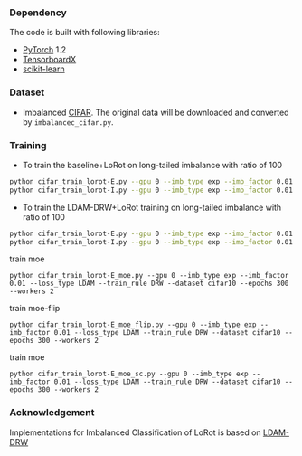 ### Dependency
The code is built with following libraries:
- [PyTorch](https://pytorch.org/) 1.2
- [TensorboardX](https://github.com/lanpa/tensorboardX)
- [scikit-learn](https://scikit-learn.org/stable/)

### Dataset
- Imbalanced [CIFAR](https://www.cs.toronto.edu/~kriz/cifar.html). The original data will be downloaded and converted by `imbalancec_cifar.py`.

### Training

- To train the baseline+LoRot on long-tailed imbalance with ratio of 100

```bash
python cifar_train_lorot-E.py --gpu 0 --imb_type exp --imb_factor 0.01 --loss_type CE --train_rule None
python cifar_train_lorot-I.py --gpu 0 --imb_type exp --imb_factor 0.01 --loss_type CE --train_rule None
```

- To train the LDAM-DRW+LoRot training on long-tailed imbalance with ratio of 100

```bash
python cifar_train_lorot-E.py --gpu 0 --imb_type exp --imb_factor 0.01 --loss_type LDAM --train_rule DRW
python cifar_train_lorot-I.py --gpu 0 --imb_type exp --imb_factor 0.01 --loss_type LDAM --train_rule DRW
```

train moe
```
python cifar_train_lorot-E_moe.py --gpu 0 --imb_type exp --imb_factor 0.01 --loss_type LDAM --train_rule DRW --dataset cifar10 --epochs 300 --workers 2
```
train moe-flip
```
python cifar_train_lorot-E_moe_flip.py --gpu 0 --imb_type exp --imb_factor 0.01 --loss_type LDAM --train_rule DRW --dataset cifar10 --epochs 300 --workers 2
```
train moe
```
python cifar_train_lorot-E_moe_sc.py --gpu 0 --imb_type exp --imb_factor 0.01 --loss_type LDAM --train_rule DRW --dataset cifar10 --epochs 300 --workers 2
```
### Acknowledgement

Implementations for Imbalanced Classification of LoRot is based on [LDAM-DRW](https://github.com/kaidic/LDAM-DRW)
